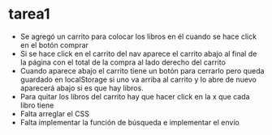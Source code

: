 # tarea1
- Se agregó un carrito para colocar los libros en él cuando se hace click en el botón comprar
- Si se hace click en el carrito del nav aparece el carrito abajo al final de la página con el total de la compra al lado derecho del carrito
- Cuando aparece abajo el carrito tiene un botón para cerrarlo pero queda guardado en localStorage si uno va arriba al carrito y lo abre de nuevo aparecerá abajo si es que hay libros. 
- Para quitar los libros del carrito hay que hacer click en la x que cada libro tiene
- Falta arreglar el CSS
- Falta implementar la función de búsqueda e implementar el envío
